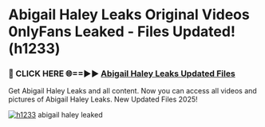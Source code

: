 # Abigail Haley Leaks Original Videos 0nlyFans Leaked - Files Updated! (h1233)

<h3>🔴 CLICK HERE 🌐==►► <a href="https://tinyurl.com/ms9xzufz" rel="nofollow">Abigail Haley Leaks Updated Files</a></h3>

Get Abigail Haley Leaks and all content. Now you can access all videos and pictures of Abigail Haley Leaks. New Updated Files 2025!

[![h1233](https://i.imgur.com/PQ7UWWw.gif)](https://tinyurl.com/ms9xzufz)
abigail haley leaked